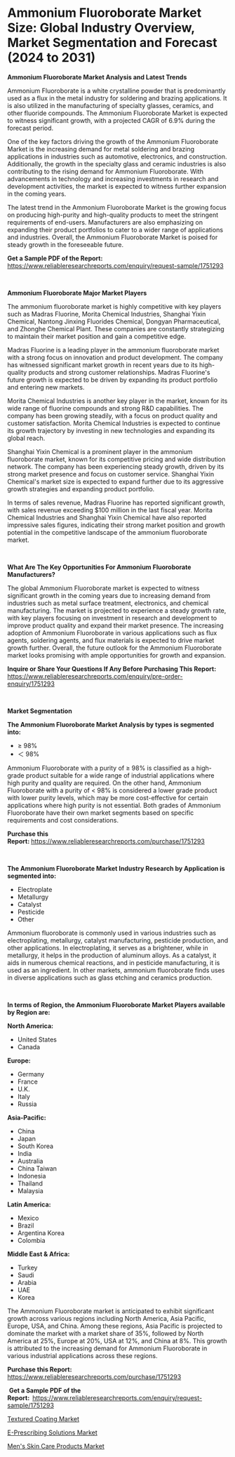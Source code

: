 <p><h1>Ammonium Fluoroborate Market Size: Global Industry Overview, Market Segmentation and Forecast (2024 to 2031)</h1></p><p><strong>Ammonium Fluoroborate Market Analysis and Latest Trends</strong></p>
<p><p>Ammonium Fluoroborate is a white crystalline powder that is predominantly used as a flux in the metal industry for soldering and brazing applications. It is also utilized in the manufacturing of specialty glasses, ceramics, and other fluoride compounds. The Ammonium Fluoroborate Market is expected to witness significant growth, with a projected CAGR of 6.9% during the forecast period.</p><p>One of the key factors driving the growth of the Ammonium Fluoroborate Market is the increasing demand for metal soldering and brazing applications in industries such as automotive, electronics, and construction. Additionally, the growth in the specialty glass and ceramic industries is also contributing to the rising demand for Ammonium Fluoroborate. With advancements in technology and increasing investments in research and development activities, the market is expected to witness further expansion in the coming years.</p><p>The latest trend in the Ammonium Fluoroborate Market is the growing focus on producing high-purity and high-quality products to meet the stringent requirements of end-users. Manufacturers are also emphasizing on expanding their product portfolios to cater to a wider range of applications and industries. Overall, the Ammonium Fluoroborate Market is poised for steady growth in the foreseeable future.</p></p>
<p><strong>Get a Sample PDF of the Report:&nbsp;</strong> <a href="https://www.reliableresearchreports.com/enquiry/request-sample/1751293">https://www.reliableresearchreports.com/enquiry/request-sample/1751293</a></p>
<p>&nbsp;</p>
<p><strong>Ammonium Fluoroborate Major Market Players</strong></p>
<p><p>The ammonium fluoroborate market is highly competitive with key players such as Madras Fluorine, Morita Chemical Industries, Shanghai Yixin Chemical, Nantong Jinxing Fluorides Chemical, Dongyan Pharmaceutical, and Zhonghe Chemical Plant. These companies are constantly strategizing to maintain their market position and gain a competitive edge.</p><p>Madras Fluorine is a leading player in the ammonium fluoroborate market with a strong focus on innovation and product development. The company has witnessed significant market growth in recent years due to its high-quality products and strong customer relationships. Madras Fluorine's future growth is expected to be driven by expanding its product portfolio and entering new markets.</p><p>Morita Chemical Industries is another key player in the market, known for its wide range of fluorine compounds and strong R&D capabilities. The company has been growing steadily, with a focus on product quality and customer satisfaction. Morita Chemical Industries is expected to continue its growth trajectory by investing in new technologies and expanding its global reach.</p><p>Shanghai Yixin Chemical is a prominent player in the ammonium fluoroborate market, known for its competitive pricing and wide distribution network. The company has been experiencing steady growth, driven by its strong market presence and focus on customer service. Shanghai Yixin Chemical's market size is expected to expand further due to its aggressive growth strategies and expanding product portfolio.</p><p>In terms of sales revenue, Madras Fluorine has reported significant growth, with sales revenue exceeding $100 million in the last fiscal year. Morita Chemical Industries and Shanghai Yixin Chemical have also reported impressive sales figures, indicating their strong market position and growth potential in the competitive landscape of the ammonium fluoroborate market.</p></p>
<p>&nbsp;</p>
<p><strong>What Are The Key Opportunities For Ammonium Fluoroborate Manufacturers?</strong></p>
<p><p>The global Ammonium Fluoroborate market is expected to witness significant growth in the coming years due to increasing demand from industries such as metal surface treatment, electronics, and chemical manufacturing. The market is projected to experience a steady growth rate, with key players focusing on investment in research and development to improve product quality and expand their market presence. The increasing adoption of Ammonium Fluoroborate in various applications such as flux agents, soldering agents, and flux materials is expected to drive market growth further. Overall, the future outlook for the Ammonium Fluoroborate market looks promising with ample opportunities for growth and expansion.</p></p>
<p><strong>Inquire or Share Your Questions If Any Before Purchasing This Report:</strong> <a href="https://www.reliableresearchreports.com/enquiry/pre-order-enquiry/1751293">https://www.reliableresearchreports.com/enquiry/pre-order-enquiry/1751293</a></p>
<p>&nbsp;</p>
<p><strong>Market Segmentation</strong></p>
<p><strong>The Ammonium Fluoroborate Market Analysis by types is segmented into:</strong></p>
<p><ul><li>≥ 98%</li><li>＜ 98%</li></ul></p>
<p><p>Ammonium Fluoroborate with a purity of ≥ 98% is classified as a high-grade product suitable for a wide range of industrial applications where high purity and quality are required. On the other hand, Ammonium Fluoroborate with a purity of < 98% is considered a lower grade product with lower purity levels, which may be more cost-effective for certain applications where high purity is not essential. Both grades of Ammonium Fluoroborate have their own market segments based on specific requirements and cost considerations.</p></p>
<p><strong>Purchase this Report:&nbsp;</strong><a href="https://www.reliableresearchreports.com/purchase/1751293">https://www.reliableresearchreports.com/purchase/1751293</a></p>
<p>&nbsp;</p>
<p><strong>The Ammonium Fluoroborate Market Industry Research by Application is segmented into:</strong></p>
<p><ul><li>Electroplate</li><li>Metallurgy</li><li>Catalyst</li><li>Pesticide</li><li>Other</li></ul></p>
<p><p>Ammonium fluoroborate is commonly used in various industries such as electroplating, metallurgy, catalyst manufacturing, pesticide production, and other applications. In electroplating, it serves as a brightener, while in metallurgy, it helps in the production of aluminum alloys. As a catalyst, it aids in numerous chemical reactions, and in pesticide manufacturing, it is used as an ingredient. In other markets, ammonium fluoroborate finds uses in diverse applications such as glass etching and ceramics production.</p></p>
<p>&nbsp;</p>
<p><strong>In terms of Region, the Ammonium Fluoroborate Market Players available by Region are:</strong></p>
<p>
    <p> <strong> North America: </strong>
        <ul>
            <li>United States</li>
            <li>Canada</li>
        </ul>
        </p> 
    <p> <strong> Europe: </strong>
        <ul>
            <li>Germany</li>
            <li>France</li>
            <li>U.K.</li>
            <li>Italy</li>
            <li>Russia</li>
        </ul>
        </p> 
    <p> <strong> Asia-Pacific: </strong>
        <ul>
            <li>China</li>
            <li>Japan</li>
            <li>South Korea</li>
            <li>India</li>
            <li>Australia</li>
            <li>China Taiwan</li>
            <li>Indonesia</li>
            <li>Thailand</li>
            <li>Malaysia</li>
        </ul>
        </p> 
    <p> <strong> Latin America: </strong>
        <ul>
            <li>Mexico</li>
            <li>Brazil</li>
            <li>Argentina Korea</li>
            <li>Colombia</li>
        </ul>
        </p> 
    <p> <strong> Middle East & Africa: </strong>
        <ul>
            <li>Turkey</li>
            <li>Saudi</li>
            <li>Arabia</li>
            <li>UAE</li>
            <li>Korea</li>
        </ul>
    </p>
    </p>
<p><p>The Ammonium Fluoroborate market is anticipated to exhibit significant growth across various regions including North America, Asia Pacific, Europe, USA, and China. Among these regions, Asia Pacific is projected to dominate the market with a market share of 35%, followed by North America at 25%, Europe at 20%, USA at 12%, and China at 8%. This growth is attributed to the increasing demand for Ammonium Fluoroborate in various industrial applications across these regions.</p></p>
<p><strong>Purchase this Report: </strong><a href="https://www.reliableresearchreports.com/purchase/1751293">https://www.reliableresearchreports.com/purchase/1751293</a></p>
<p>&nbsp;<strong>Get a Sample PDF of the Report:&nbsp;&nbsp;</strong><a href="https://www.reliableresearchreports.com/enquiry/request-sample/1751293">https://www.reliableresearchreports.com/enquiry/request-sample/1751293</a></p>
<p><strong></strong></p>
<p><p><a href="https://view.publitas.com/reportprime-1/textured-coating-market-size-share-trends-analysis-report-by-material-by-type-by-end-user-by-region-and-segment-forecasts-2023-2030/">Textured Coating Market</a></p><p><a href="https://view.publitas.com/reportprime-1/e-prescribing-solutions-market-size-growth-outlook-from-2023-to-2030-projecting-at-markets-trends-analysis-by-application-regional-outlook-and-revenue/">E-Prescribing Solutions Market</a></p><p><a href="https://view.publitas.com/reportprime-1/mens-skin-care-products-market-size-market-share-and-global-market-analysis-report-2023-2030/">Men's Skin Care Products Market</a></p></p>